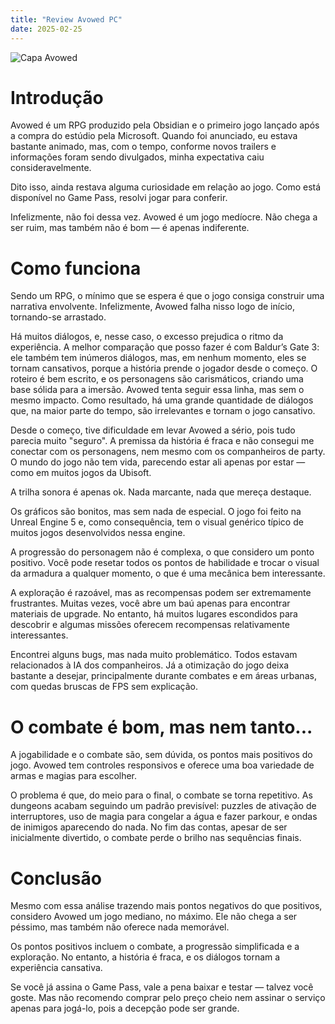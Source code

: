 ```yaml
---
title: "Review Avowed PC"
date: 2025-02-25
---
```


![Capa Avowed](https://shared.fastly.steamstatic.com/store_item_assets/steam/apps/2457220/header.jpg?t=1740094213)

# Introdução
Avowed é um RPG produzido pela Obsidian e o primeiro jogo lançado após a compra do estúdio pela Microsoft. Quando foi anunciado, eu estava bastante animado, mas, com o tempo, conforme novos trailers e informações foram sendo divulgados, minha expectativa caiu consideravelmente.

Dito isso, ainda restava alguma curiosidade em relação ao jogo. Como está disponível no Game Pass, resolvi jogar para conferir.

Infelizmente, não foi dessa vez. Avowed é um jogo medíocre. Não chega a ser ruim, mas também não é bom — é apenas indiferente.

# Como funciona
Sendo um RPG, o mínimo que se espera é que o jogo consiga construir uma narrativa envolvente. Infelizmente, Avowed falha nisso logo de início, tornando-se arrastado.

Há muitos diálogos, e, nesse caso, o excesso prejudica o ritmo da experiência. A melhor comparação que posso fazer é com Baldur’s Gate 3: ele também tem inúmeros diálogos, mas, em nenhum momento, eles se tornam cansativos, porque a história prende o jogador desde o começo. O roteiro é bem escrito, e os personagens são carismáticos, criando uma base sólida para a imersão. Avowed tenta seguir essa linha, mas sem o mesmo impacto. Como resultado, há uma grande quantidade de diálogos que, na maior parte do tempo, são irrelevantes e tornam o jogo cansativo.

Desde o começo, tive dificuldade em levar Avowed a sério, pois tudo parecia muito "seguro". A premissa da história é fraca e não consegui me conectar com os personagens, nem mesmo com os companheiros de party. O mundo do jogo não tem vida, parecendo estar ali apenas por estar — como em muitos jogos da Ubisoft.

A trilha sonora é apenas ok. Nada marcante, nada que mereça destaque.

Os gráficos são bonitos, mas sem nada de especial. O jogo foi feito na Unreal Engine 5 e, como consequência, tem o visual genérico típico de muitos jogos desenvolvidos nessa engine.

A progressão do personagem não é complexa, o que considero um ponto positivo. Você pode resetar todos os pontos de habilidade e trocar o visual da armadura a qualquer momento, o que é uma mecânica bem interessante.

A exploração é razoável, mas as recompensas podem ser extremamente frustrantes. Muitas vezes, você abre um baú apenas para encontrar materiais de upgrade. No entanto, há muitos lugares escondidos para descobrir e algumas missões oferecem recompensas relativamente interessantes.

Encontrei alguns bugs, mas nada muito problemático. Todos estavam relacionados à IA dos companheiros. Já a otimização do jogo deixa bastante a desejar, principalmente durante combates e em áreas urbanas, com quedas bruscas de FPS sem explicação.

# O combate é bom, mas nem tanto...
A jogabilidade e o combate são, sem dúvida, os pontos mais positivos do jogo. Avowed tem controles responsivos e oferece uma boa variedade de armas e magias para escolher.

O problema é que, do meio para o final, o combate se torna repetitivo. As dungeons acabam seguindo um padrão previsível: puzzles de ativação de interruptores, uso de magia para congelar a água e fazer parkour, e ondas de inimigos aparecendo do nada. No fim das contas, apesar de ser inicialmente divertido, o combate perde o brilho nas sequências finais.

# Conclusão
Mesmo com essa análise trazendo mais pontos negativos do que positivos, considero Avowed um jogo mediano, no máximo. Ele não chega a ser péssimo, mas também não oferece nada memorável.

Os pontos positivos incluem o combate, a progressão simplificada e a exploração. No entanto, a história é fraca, e os diálogos tornam a experiência cansativa.

Se você já assina o Game Pass, vale a pena baixar e testar — talvez você goste. Mas não recomendo comprar pelo preço cheio nem assinar o serviço apenas para jogá-lo, pois a decepção pode ser grande.
